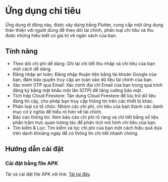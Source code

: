 # Ứng dụng chi tiêu
Ứng dụng di động này, được xây dựng bằng Flutter, cung cấp một ứng dụng thân thiện với người dùng để theo dõi tài chính, phân loại chi tiêu và thu được những hiểu biết có giá trị về ngân sách của bạn.
## Tính năng
- Theo dõi chi phí dễ dàng: Ghi lại chi tiết thu nhập và chi tiêu của bạn một cách dễ dàng.
- Đăng nhập an toàn: Đăng nhập thuận tiện bằng tài khoản Google của bạn, đảm bảo quyền truy cập an toàn vào dữ liệu tài chính của bạn.
- Xác minh OTP qua Email: Xác minh địa chỉ Email của bạn trong quá trình đăng ký bằng mật khẩu một lần (OTP) để tăng cường bảo mật.
- Tích hợp Cloud Firestore: Tận dụng Cloud Firestore để lưu trữ dữ liệu đáng tin cậy, cho phép bạn truy cập thông tin trên các thiết bị khác.
- Phân loại có tổ chức: Nhóm các chi phí, chi tiêu của bạn thành các danh mục có ý nghĩa để hiểu rõ hơn về tài chính.
- Báo cáo thông tin: Xem báo cáo chi phí rõ ràng và chi tiết bằng số liệu phần trăm trực quan tương tác để phân tích mô hình chi tiêu của bạn.
- Tìm kiếm & Lọc: Tìm kiếm và lọc chi phí của bạn một cách hiệu quả dựa trên danh khoảng ngày để có thông tin chi tiết nhanh chóng.
## Hướng dẫn cài đặt
### Cài đặt bằng file APK
Tải và cài đặt file APK với link: [Tải tại đây](https://drive.google.com/drive/u/0/folders/1AYpYRPymtNwP3n9lWXgVzmfSZbflvRh7).
